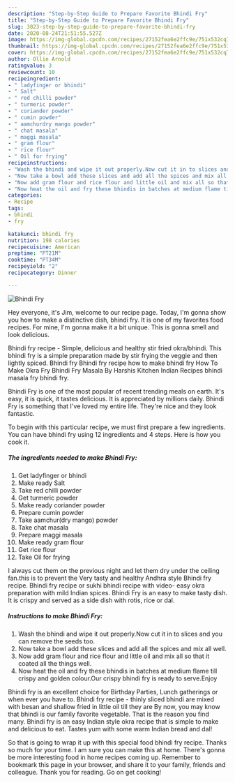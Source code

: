 ```yaml
---
description: "Step-by-Step Guide to Prepare Favorite Bhindi Fry"
title: "Step-by-Step Guide to Prepare Favorite Bhindi Fry"
slug: 3823-step-by-step-guide-to-prepare-favorite-bhindi-fry
date: 2020-08-24T21:51:55.527Z
image: https://img-global.cpcdn.com/recipes/27152fea6e2ffc9e/751x532cq70/bhindi-fry-recipe-main-photo.jpg
thumbnail: https://img-global.cpcdn.com/recipes/27152fea6e2ffc9e/751x532cq70/bhindi-fry-recipe-main-photo.jpg
cover: https://img-global.cpcdn.com/recipes/27152fea6e2ffc9e/751x532cq70/bhindi-fry-recipe-main-photo.jpg
author: Ollie Arnold
ratingvalue: 3
reviewcount: 10
recipeingredient:
- " ladyfinger or bhindi"
- " Salt"
- " red chilli powder"
- " turmeric powder"
- " coriander powder"
- " cumin powder"
- " aamchurdry mango powder"
- " chat masala"
- " maggi masala"
- " gram flour"
- " rice flour"
- " Oil for frying"
recipeinstructions:
- "Wash the bhindi and wipe it out properly.Now cut it in to slices and you can remove the seeds too."
- "Now take a bowl add these slices and add all the spices and mix all well."
- "Now add gram flour and rice flour and little oil and mix all so that it coated all the things well."
- "Now heat the oil and fry these bhindis in batches at medium flame till crispy and golden colour.Our crispy bhindi fry is ready to serve.Enjoy"
categories:
- Recipe
tags:
- bhindi
- fry

katakunci: bhindi fry 
nutrition: 198 calories
recipecuisine: American
preptime: "PT21M"
cooktime: "PT34M"
recipeyield: "2"
recipecategory: Dinner

---
```



![Bhindi Fry](https://img-global.cpcdn.com/recipes/27152fea6e2ffc9e/751x532cq70/bhindi-fry-recipe-main-photo.jpg)

Hey everyone, it's Jim, welcome to our recipe page. Today, I'm gonna show you how to make a distinctive dish, bhindi fry. It is one of my favorites food recipes. For mine, I'm gonna make it a bit unique. This is gonna smell and look delicious.

Bhindi fry recipe - Simple, delicious and healthy stir fried okra/bhindi. This bhindi fry is a simple preparation made by stir frying the veggie and then lightly spiced. Bhindi fry Bhindi fry recipe how to make bhindi fry How To Make Okra Fry Bhindi Fry Masala By Harshis Kitchen Indian Recipes bhindi masala fry bhindi fry.

Bhindi Fry is one of the most popular of recent trending meals on earth. It's easy, it is quick, it tastes delicious. It is appreciated by millions daily. Bhindi Fry is something that I've loved my entire life. They're nice and they look fantastic.


To begin with this particular recipe, we must first prepare a few ingredients. You can have bhindi fry using 12 ingredients and 4 steps. Here is how you cook it.

<!--inarticleads1-->

##### The ingredients needed to make Bhindi Fry:

1. Get  ladyfinger or bhindi
1. Make ready  Salt
1. Take  red chilli powder
1. Get  turmeric powder
1. Make ready  coriander powder
1. Prepare  cumin powder
1. Take  aamchur(dry mango) powder
1. Take  chat masala
1. Prepare  maggi masala
1. Make ready  gram flour
1. Get  rice flour
1. Take  Oil for frying


I always cut them on the previous night and let them dry under the ceiling fan.this is to prevent the Very tasty and healthy Andhra style Bhindi fry recipe. Bhindi fry recipe or sukhi bhindi recipe with video- easy okra preparation with mild Indian spices. Bhindi Fry is an easy to make tasty dish. It is crispy and served as a side dish with rotis, rice or dal. 

<!--inarticleads2-->

##### Instructions to make Bhindi Fry:

1. Wash the bhindi and wipe it out properly.Now cut it in to slices and you can remove the seeds too.
1. Now take a bowl add these slices and add all the spices and mix all well.
1. Now add gram flour and rice flour and little oil and mix all so that it coated all the things well.
1. Now heat the oil and fry these bhindis in batches at medium flame till crispy and golden colour.Our crispy bhindi fry is ready to serve.Enjoy


Bhindi fry is an excellent choice for Birthday Parties, Lunch gatherings or when ever you have to. Bhindi fry recipe - thinly sliced bhindi are mixed with besan and shallow fried in little oil till they are By now, you may know that bhindi is our family favorite vegetable. That is the reason you find many. Bhindi fry is an easy Indian style okra recipe that is simple to make and delicious to eat. Tastes yum with some warm Indian bread and dal! 

So that is going to wrap it up with this special food bhindi fry recipe. Thanks so much for your time. I am sure you can make this at home. There's gonna be more interesting food in home recipes coming up. Remember to bookmark this page in your browser, and share it to your family, friends and colleague. Thank you for reading. Go on get cooking!
